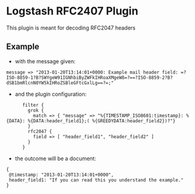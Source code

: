 # Logstash RFC2407 Plugin

This plugin is meant for decoding RFC2047 headers

## Example

* with the message given:

```
message => "2013-01-20T13:14:01+0000: Example mail header field: =?ISO-8859-1?B?SWYgeW91IGNhbiByZWFkIHRoaXMgeW8=?==?ISO-8859-2?B?dSB1bmRlcnN0YW5kIHRoZSBleGFtcGxlLg==?=;"
```

* and the plugin configuration:

```
      filter {
        grok {
          match => { "message" => "%{TIMESTAMP_ISO8601:timestamp}: %{DATA}: %{DATA:header_field1};( %{GREEDYDATA:header_field2})?"}
        }
        rfc2047 {
          field => [ "header_field1", "header_field2" ]
        }
      }
```

* the outcome will be a document:

```
{
 @timestamp: "2013-01-20T13:14:01+0000",
 header_field1: "If you can read this you understand the example."
}
```

